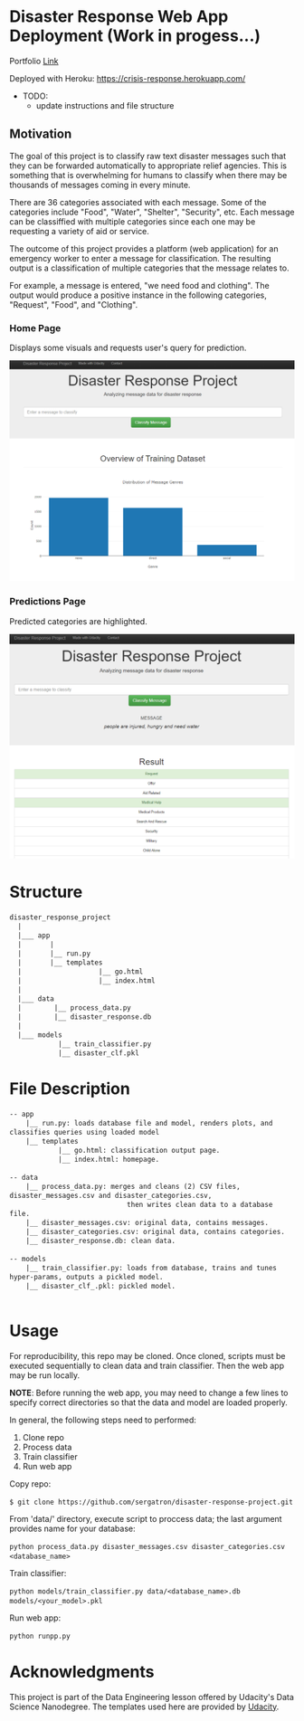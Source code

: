 # Disaster Response Web App Deployment (Work in progess...)
Portfolio [Link](https://github.com/sergatron/Portfolio)

Deployed with Heroku: https://crisis-response.herokuapp.com/

 - TODO: 
    - update instructions and file structure
 
## Motivation
The goal of this project is to classify raw text disaster messages such that they can be forwarded automatically to appropriate relief agencies. This is something that is overwhelming for humans to classify when there may be thousands of messages coming in every minute. 

There are 36 categories associated with each message. Some of the categories include "Food", "Water", "Shelter", "Security", etc. Each message can be classiffied with multiple categories since each one may be requesting a variety of aid or service. 

The outcome of this project provides a platform (web application) for an emergency worker to enter a message for classification. The resulting output is a classification of multiple categories that the message relates to. 

For example, a message is entered, "we need food and clothing". The output would produce a positive instance in the following categories, "Request", "Food", and "Clothing". 

### Home Page

Displays some visuals and requests user's query for prediction.

![](img/app_index.png)

### Predictions Page

Predicted categories are highlighted.

![](img/app_predict.png)



# Structure
```
disaster_response_project
  |
  |___ app
  |       |
  |       |__ run.py
  |       |__ templates
  |                   |__ go.html
  |                   |__ index.html
  |
  |___ data
  |        |__ process_data.py
  |        |__ disaster_response.db
  |
  |___ models
            |__ train_classifier.py
            |__ disaster_clf.pkl
  ```
  
# File Description
```
-- app 
    |__ run.py: loads database file and model, renders plots, and classifies queries using loaded model
    |__ templates
            |__ go.html: classification output page.
            |__ index.html: homepage.
            
-- data 
    |__ process_data.py: merges and cleans (2) CSV files, disaster_messages.csv and disaster_categories.csv, 
                             then writes clean data to a database file.
    |__ disaster_messages.csv: original data, contains messages.
    |__ disaster_categories.csv: original data, contains categories.
    |__ disaster_response.db: clean data.
    
-- models
    |__ train_classifier.py: loads from database, trains and tunes hyper-params, outputs a pickled model.
    |__ disaster_clf_.pkl: pickled model.
    
```

# Usage
For reproducibility, this repo may be cloned. Once cloned, scripts must be executed sequentially to clean data and train classifier. Then the web app may be run locally. 

**NOTE**: Before running the web app, you may need to change a few lines to specify correct directories so that the data and model are loaded properly.

In general, the following steps need to performed:
 1. Clone repo
 2. Process data
 3. Train classifier
 4. Run web app


Copy repo:

```$ git clone https://github.com/sergatron/disaster-response-project.git```


From 'data/' directory, execute script to proccess data; the last argument provides name for your database:

```python process_data.py disaster_messages.csv disaster_categories.csv <database_name>```

Train classifier:

```python models/train_classifier.py data/<database_name>.db models/<your_model>.pkl```

Run web app:

```python runpp.py```


# Acknowledgments
This project is part of the Data Engineering lesson offered by Udacity's Data Science Nanodegree. The templates used here are provided by [Udacity](https://www.udacity.com/).


